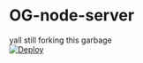 # OG-node-server
yall still forking this garbage 
<br>
<a href="https://heroku.com/deploy?template=https://github.com/avinashkulshrestha/OG-node-server/">
  <img src="https://www.herokucdn.com/deploy/button.svg" alt="Deploy">
</a>
